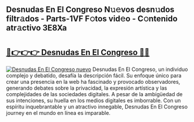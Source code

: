 ## Desnudas En El Congreso N𝚞𝚎vos desn𝚞dos filtr𝚊dos - Parts-1VF F𝚘tos vid𝚎o - C𝚘ntenido atr𝚊ctivo 3E8Xa

# <h2><a href="http://mb9u2g.tromn.icu/?c=Desnudas+En+El+Congreso">🔗👉👉👉 Desnudas En El Congreso 🔗🔗</a></h2>

[![Desnudas En El Congreso nuevo](https://i.imgur.com/pEAQMta.gif)](http://mb9u2g.tromn.icu/?c=Desnudas+En+El+Congreso)
Desnudas En El Congreso, un individuo complejo y debatido, desafía la descripción fácil. Su enfoque único para crear una presencia en la web ha fascinado y provocado observadores, generando debates sobre la privacidad, la expresión artística y las complejidades de las sociedades digitales. A pesar de la ambigüedad de sus intenciones, su huella en los medios digitales es imborrable. Con un espíritu inquebrantable y un atractivo innegable, Desnudas En El Congreso journey en el mundo en línea es imparable.
